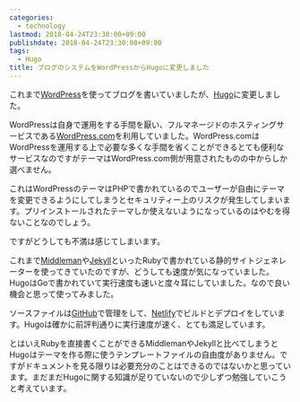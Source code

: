 ```yaml
---
categories:
  - technology
lastmod: 2018-04-24T23:30:00+09:00
publishdate: 2018-04-24T23:30:00+09:00
tags:
  - Hugo
title: ブログのシステムをWordPressからHugoに変更しました
---
```


これまで[WordPress](https://wordpress.org/)を使ってブログを書いていましたが、[Hugo](https://gohugo.io/)に変更しました。

<!--more-->

WordPressは自身で運用をする手間を厭い、フルマネージドのホスティングサービスである[WordPress.com](https://wordpress.com/)を利用していました。WordPress.comはWordPressを運用する上で必要な多くな手間を省くことができるとても便利なサービスなのですがテーマはWordPress.com側が用意されたものの中からしか選べません。

これはWordPressのテーマはPHPで書かれているのでユーザーが自由にテーマを変更できるようにしてしまうとセキュリティー上のリスクが発生してしまいます。プリインストールされたテーマしか使えないようになっているのはやむを得ないことなのでしょう。

ですがどうしても不満は感じてしまいます。

これまで[Middleman](https://middlemanapp.com/)や[Jekyll](https://jekyllrb.com/)といったRubyで書かれている静的サイトジェネレーターを使ってきていたのですが、どうしても速度が気になっていました。HugoはGoで書かれていて実行速度も速いと度々耳にしていました。なので良い機会と思って使ってみました。

ソースファイルは[GitHub](https://github.com/)で管理をして、[Netlify](https://www.netlify.com/)でビルドとデプロイをしています。Hugoは確かに前評判通りに実行速度が速く、とても満足しています。

とはいえRubyを直接書くことができるMiddlemanやJekyllと比べてしまうとHugoはテーマを作る際に使うテンプレートファイルの自由度がありません。ですがドキュメントを見る限りは必要充分のことはできるのではないかと思っています。まだまだHugoに関する知識が足りていないので少しずつ勉強していこうと考えています。
